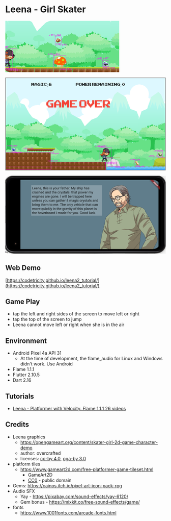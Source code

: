 # Leena - Girl Skater

![screenshot](readme/screenshot.gif)

![game over](readme/game_over.png)

![intro screen](readme/intro_screen.png)

## Web Demo

[https://codetricity.github.io/leena2_tutorial/](https://codetricity.github.io/leena2_tutorial/)

## Game Play

* tap the left and right sides of the screen to move left or right
* tap the top of the screen to jump
* Leena cannot move left or right when she is in the air

## Environment

* Android Pixel 4a API 31
  * At the time of development, the flame_audio for Linux and Windows didn't work.  Use Android
* Flame 1.1.1
* Flutter 2.10.5
* Dart 2.16

## Tutorials

* [Leena - Platformer with Velocity. Flame 1.1.1 26 videos](https://youtube.com/playlist?list=PLxvyAnoL-vu61SszbB5ecb0mV1ppwAIIL)

## Credits

* Leena graphics
  * https://opengameart.org/content/skater-girl-2d-game-character-demo
  * author: overcrafted
  * licenses: [cc-by 4.0](https://creativecommons.org/licenses/by/4.0/), [oga-by 3.0](https://static.opengameart.org/OGA-BY-3.0.txt)
* platform tiles 
  * https://www.gameart2d.com/free-platformer-game-tileset.html
    * GameArt2D
    * [CC0](https://www.gameart2d.com/license.html) - public domain
* Gems: https://cainos.itch.io/pixel-art-icon-pack-rpg
* Audio SFX
  * Yay - https://pixabay.com/sound-effects/yay-6120/
  * Gem bonus - https://mixkit.co/free-sound-effects/game/
* fonts
  * https://www.1001fonts.com/arcade-fonts.html
  
